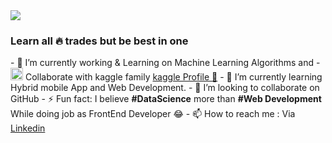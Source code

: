 <img src = "https://miro.medium.com/max/1400/1*Urc28sbnORGOW5oyohQ06g.gif">
<h3>Learn all  🔥 trades but be best in one </h3>
- 🔭 I’m currently working & Learning on Machine Learning Algorithms and 
- <img src="https://camo.githubusercontent.com/6d9a58cf7878873f9c4e200238b72e0268ed56084cbdf1b2195bb6c06d653346/68747470733a2f2f63646e332e69636f6e66696e6465722e636f6d2f646174612f69636f6e732f6c6f676f732d616e642d6272616e64732d61646f62652f3531322f3138395f4b6167676c652d3531322e706e67" width=20 height=20> Collaborate with kaggle family <a href="https://www.kaggle.com/sadiqshah"> kaggle Profile 🙂</a> 
- 🌱 I’m currently learning Hybrid mobile App and Web Development.
- 👯 I’m looking to collaborate on GitHub
- ⚡ Fun fact: I believe <b>#DataScience</b> more than <b>#Web Development</b> While doing job as FrontEnd Developer 😂  
- 📫 How to reach me : Via <a href="https://www.linkedin.com/in/sadiq-shah-806937166/">Linkedin</a> 

